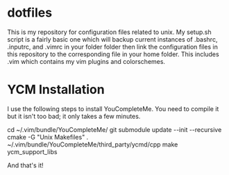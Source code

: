 dotfiles
========
This is my repository for configuration files related to unix. My setup.sh
script is a fairly basic one which will backup current instances of .bashrc,
.inputrc, and .vimrc in your folder folder then link the configuration files in
this repository to the corresponding file in your home folder. This includes
.vim which contains my vim plugins and colorschemes.

YCM Installation
========
I use the following steps to install YouCompleteMe. You need to compile it but
it isn't too bad; it only takes a few minutes.

cd ~/.vim/bundle/YouCompleteMe/
git submodule update --init --recursive
cmake -G "Unix Makefiles" . ~/.vim/bundle/YouCompleteMe/third_party/ycmd/cpp
make ycm_support_libs

And that's it!
